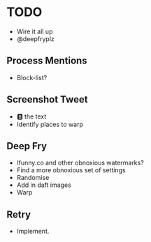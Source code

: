 # TODO

- Wire it all up
- @deepfryplz

## Process Mentions

- Block-list?

## Screenshot Tweet

- 🅱️ the text
- Identify places to warp

## Deep Fry

- Ifunny.co and other obnoxious watermarks?
- Find a more obnoxious set of settings
- Randomise
- Add in daft images
- Warp

## Retry

- Implement.
